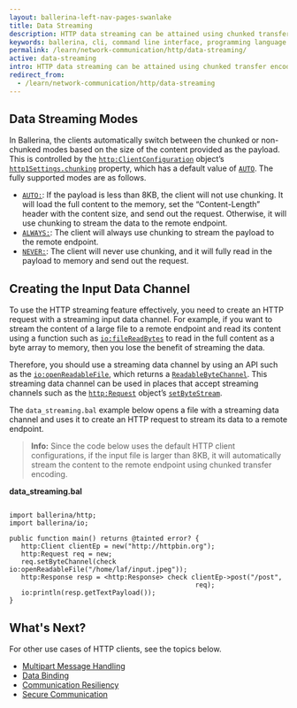 ```yaml
---
layout: ballerina-left-nav-pages-swanlake
title: Data Streaming
description: HTTP data streaming can be attained using chunked transfer encoding.
keywords: ballerina, cli, command line interface, programming language
permalink: /learn/network-communication/http/data-streaming/
active: data-streaming
intro: HTTP data streaming can be attained using chunked transfer encoding.  
redirect_from:
  - /learn/network-communication/http/data-streaming
---
```


## Data Streaming Modes

In Ballerina, the clients automatically switch between the chunked or non-chunked modes based on the size of the content provided as the payload. This is controlled by the [`http:ClientConfiguration`](/learn/api-docs/ballerina/#/ballerina/http/1.0.6/http/records/ClientConfiguration) object’s [`http1Settings.chunking`](/learn/api-docs/ballerina/#/ballerina/http/1.0.6/http/records/ClientHttp1Settings) property, which has a default value of [`AUTO`](/learn/api-docs/ballerina/#/ballerina/http/1.0.6/http/constants#CHUNKING_AUTO). The fully supported modes are as follows.

- [`AUTO:`](/learn/api-docs/ballerina/#/ballerina/http/1.0.6/http/constants#CHUNKING_AUTO): If the payload is less than 8KB, the client will not use chunking. It will load the full content to the memory, set the “Content-Length” header with the content size, and send out the request. Otherwise, it will use chunking to stream the data to the remote endpoint. 
- [`ALWAYS:`](/learn/api-docs/ballerina/#/ballerina/http/1.0.6/http/constants#CHUNKING_ALWAYS): The client will always use chunking to stream the payload to the remote endpoint. 
- [`NEVER:`](/learn/api-docs/ballerina/#/ballerina/http/1.0.6/http/constants#CHUNKING_NEVER): The client will never use chunking, and it will fully read in the payload to memory and send out the request. 

## Creating the Input Data Channel

To use the HTTP streaming feature effectively, you need to create an HTTP request with a streaming input data channel. For example, if you want to stream the content of a large file to a remote endpoint and read its content using a function such as [`io:fileReadBytes`](/learn/api-docs/ballerina/#/ballerina/io/0.5.6/io/functions#fileReadBytes) to read in the full content as a byte array to memory, then you lose the benefit of streaming the data. 

Therefore, you should use a streaming data channel by using an API such as the [`io:openReadableFile`](/learn/api-docs/ballerina/#/ballerina/io/0.5.6/io/functions#openReadableFile), which returns a [`ReadableByteChannel`](/learn/api-docs/ballerina/#/ballerina/io/0.5.6/io/classes/ReadableByteChannel). This streaming data channel can be used in places that accept streaming channels such as the [`http:Request`](/learn/api-docs/ballerina/#/ballerina/http/1.0.6/http/classes/Request) object’s [`setByteStream`](/learn/api-docs/ballerina/#/ballerina/http/1.0.6/http/classes/Request#setByteStream). 

The `data_streaming.bal` example below opens a file with a streaming data channel and uses it to create an HTTP request to stream its data to a remote endpoint.

>**Info:** Since the code below uses the default HTTP client configurations, if the input file is larger than 8KB, it will automatically stream the content to the remote endpoint using chunked transfer encoding. 

**data_streaming.bal**

```ballerina

import ballerina/http;
import ballerina/io;
 
public function main() returns @tainted error? {
   http:Client clientEp = new("http://httpbin.org");
   http:Request req = new;
   req.setByteChannel(check io:openReadableFile("/home/laf/input.jpeg"));
   http:Response resp = <http:Response> check clientEp->post("/post",
                                               req);
   io:println(resp.getTextPayload());
}
```

## What's Next?

For other use cases of HTTP clients, see the topics below.
- [Multipart Message Handling](/learn/network-communication/http/multipart-message-handling)
- [Data Binding](/learn/network-communication/http/data-binding)
- [Communication Resiliency](/learn/network-communication/http/communication-resiliency)
- [Secure Communication](/learn/network-communication/http/secure-communication)

<style> #tree-expand-all, #tree-collapse-all, .cTocElements {display:none;} .cGitButtonContainer {padding-left: 40px;} </style>